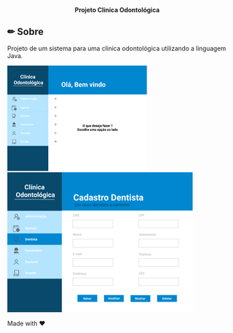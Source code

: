 <h4 align="center"> 
	 Projeto Clinica Odontológica	  
</h4>

## ✏ Sobre
 Projeto de um sistema para uma clinica odontológica utilizando a linguagem Java.
 
 <img src="src/img/telaInicial.png" alt="Home Demo" width="320"/> <img src="src/img/telaDentista.png" alt="Dentista Demo" height="320"/>
 

Made with ♥ 
